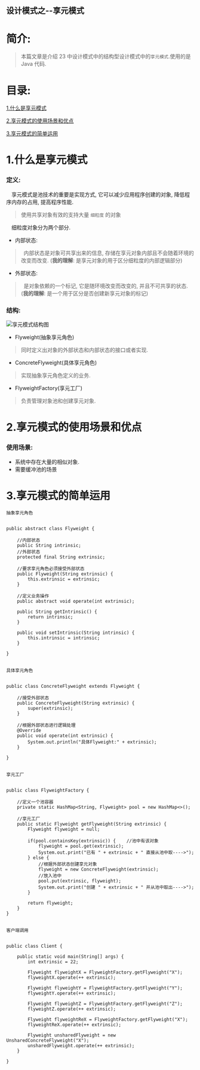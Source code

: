 设计模式之--享元模式
-------------

# 简介:
> 本篇文章是介绍 23 中设计模式中的结构型设计模式中的`享元模式`.使用的是 Java 代码.

# 目录:
[1.什么是享元模式](#1)

[2.享元模式的使用场景和优点](#2)

[3.享元模式的简单运用](#3)


# <span id = "1">**1.什么是享元模式**</span>
### 定义:
&ensp;&ensp;享元模式是池技术的重要是实现方式, 它可以减少应用程序创建的对象, 降低程序内存的占用, 提高程序性能.

> 使用共享对象有效的支持大量 `细粒度` 的对象

&ensp;&ensp;细粒度对象分为两个部分.
- 内部状态:
>&ensp;内部状态是对象可共享出来的信息, 存储在享元对象内部且不会随着环境的改变而改变.
>(**我的理解**: 是享元对象的用于区分细粒度的内部逻辑部分)

- 外部状态:
>&ensp;是对象依赖的一个标记, 它是随环境改变而改变的, 并且不可共享的状态.
>(**我的理解**: 是一个用于区分是否创建新享元对象的标记)

### 结构:

![享元模式结构图](https://ss1.bdstatic.com/70cFuXSh_Q1YnxGkpoWK1HF6hhy/it/u=2660924399,2069628880&fm=26&gp=0.jpg)

- Flyweight(抽象享元角色)
> 同时定义出对象的外部状态和内部状态的接口或者实现.

- ConcreteFlyweight(具体享元角色)
> 实现抽象享元角色定义的业务.

- FlyweightFactory(享元工厂)
> 负责管理对象池和创建享元对象.

# <span id = "2">**2.享元模式的使用场景和优点**</span>

### 使用场景:

- 系统中存在大量的相似对象.
- 需要缓冲池的场景

# <span id = "3">**3.享元模式的简单运用**</span>

`抽象享元角色`
```

public abstract class Flyweight {

    //内部状态
    public String intrinsic;
    //外部状态
    protected final String extrinsic;
    
    //要求享元角色必须接受外部状态
    public Flyweight(String extrinsic) {
        this.extrinsic = extrinsic;
    }
    
    //定义业务操作
    public abstract void operate(int extrinsic);

    public String getIntrinsic() {
        return intrinsic;
    }

    public void setIntrinsic(String intrinsic) {
        this.intrinsic = intrinsic;
    }

}


```

`具体享元角色`
```

public class ConcreteFlyweight extends Flyweight {

    //接受外部状态
    public ConcreteFlyweight(String extrinsic) {
        super(extrinsic);
    }

    //根据外部状态进行逻辑处理
    @Override
    public void operate(int extrinsic) {
        System.out.println("具体Flyweight:" + extrinsic);
    }

}


```


`享元工厂`
```

public class FlyweightFactory {

    //定义一个池容器
    private static HashMap<String, Flyweight> pool = new HashMap<>();
    
    //享元工厂
    public static Flyweight getFlyweight(String extrinsic) {
        Flyweight flyweight = null;
        
        if(pool.containsKey(extrinsic)) {    //池中有该对象
            flyweight = pool.get(extrinsic);
            System.out.print("已有 " + extrinsic + " 直接从池中取---->");
        } else {
            //根据外部状态创建享元对象
            flyweight = new ConcreteFlyweight(extrinsic);
            //放入池中
            pool.put(extrinsic, flyweight);
            System.out.print("创建 " + extrinsic + " 并从池中取出---->");
        }
        
        return flyweight;
    }
}


```

`客户端调用`
```

public class Client {

    public static void main(String[] args) {
        int extrinsic = 22;
        
        Flyweight flyweightX = FlyweightFactory.getFlyweight("X");
        flyweightX.operate(++ extrinsic);
        
        Flyweight flyweightY = FlyweightFactory.getFlyweight("Y");
        flyweightY.operate(++ extrinsic);
        
        Flyweight flyweightZ = FlyweightFactory.getFlyweight("Z");
        flyweightZ.operate(++ extrinsic);
        
        Flyweight flyweightReX = FlyweightFactory.getFlyweight("X");
        flyweightReX.operate(++ extrinsic);
        
        Flyweight unsharedFlyweight = new UnsharedConcreteFlyweight("X");
        unsharedFlyweight.operate(++ extrinsic);
    }
    
}


```